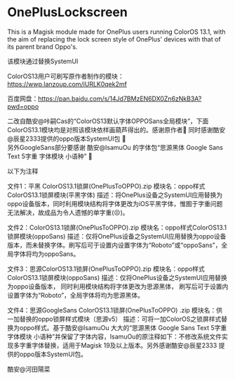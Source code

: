 # OnePlusLockscreen
This is a Magisk module made for OnePlus users running ColorOS 13.1, with the aim of replacing the lock screen style of OnePlus' devices with that of its parent brand Oppo's.

该模块通过替换SystemUI

ColorOS13用户可刷写原作者制作的模块：https://wwp.lanzoup.com/iURLK0qek2mf  

百度网盘：https://pan.baidu.com/s/14Jd7BMzEN6DX0Zn6zNkB3A?pwd=oppo 

二改自酷安@咔嗣Cas的“ColorOS13默认字体OPPOSans全局模块”，下面ColorOS13.1模块均是对照该模块依样画葫芦得出的。感谢原作者🙏
同时感谢酷安@辰星2333提供的oppo版本SystemUI包 🙏  
另外GoogleSans部分要感谢 酷安@IsamuOu 的字体包“思源黑体 Google Sans Text 5字重 字体模块 小语种” 🙏   

以下为注释

文件1：平黑 ColorOS13.1锁屏(OnePlusToOPPO).zip
模块名：oppo样式ColorOS13.1锁屏模块(平黑字体)
描述：将OnePlus设备之SystemUI应用替换为oppo设备版本，同时利用模块结构将字体更改为iOS平黑字体，惟囿于字重问题无法解决，故成品为令人遗憾的单字重(😣)。

 文件2：ColorOS13.1锁屏(OnePlusToOPPO).zip
模块名：oppo样式ColorOS13.1锁屏模块(oppoSans)
描述：仅将OnePlus设备之SystemUI应用替换为oppo设备版本，而未替换字体。刷写后可于设置内设置字体为“Roboto”或“oppoSans”，全局字体将均为oppoSans。

文件3：思源ColorOS13.1锁屏(OnePlusToOPPO).zip
模块名：oppo样式ColorOS13.1锁屏模块(oppoSans)
描述：仅将OnePlus设备之SystemUI应用替换为oppo设备版本， 同时利用模块结构将字体更改为思源黑体， 刷写后可于设置内设置字体为“Roboto”，全局字体将均为思源黑体。
  
文件4：思源GoogleSans ColorOS13.1锁屏(OnePlusToOPPO) .zip
模块名：供一加替换的oppo锁屏样式模块（思源v5）
描述：可将一加ColorOS之锁屏样式替换为oppo样式。基于酷安@IsamuOu 大大的“思源黑体 Google Sans Text 5字重 字体模块 小语种”并保留了字体内容，IsamuOu的原注释如下：不修改系统文件实现多字重字体替换，适用于Magisk 19及以上版本。另外感谢酷安@辰星2333 提供的oppo版本SystemUI包。

酷安@河田陽菜
